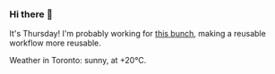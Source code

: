 ### Hi there :wave:

It's Thursday! I'm probably working for [this bunch](https://github.com/kohofinancial), making a reusable workflow more reusable.

Weather in Toronto: sunny, at +20°C.
